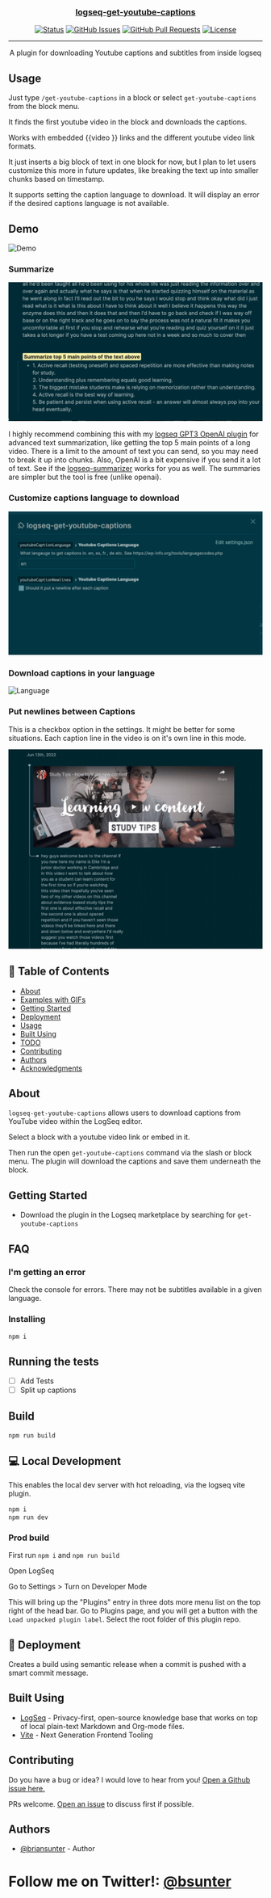 <p align="center">
  <a href="" rel="noopener">
</p>

<h3 align="center">logseq-get-youtube-captions</h3>

<div align="center">

[![Status](https://img.shields.io/badge/status-active-success.svg)]()
[![GitHub Issues](https://img.shields.io/github/issues/briansunter/logseq-get-youtube-captions.svg)](https://github.com/briansunter/logseq-get-youtube-captions)
[![GitHub Pull Requests](https://img.shields.io/github/issues-pr/briansunter/logseq-get-youtube-captions.svg)](https://github.com/briansunter/logseq-get-youtube-captions)
[![License](https://img.shields.io/badge/license-MIT-blue.svg)](/LICENSE)

</div>

---

<p align="center"> A plugin for downloading Youtube captions and subtitles from inside logseq
    <br>
</p>

## Usage

Just type `/get-youtube-captions` in a block or select `get-youtube-captions` from the block menu.

It finds the first youtube video in the block and downloads the captions.

Works with embedded {{video }} links and the different youtube video link formats.

It just inserts a big block of text in one block for now, but I plan to let users customize this more in future updates, like breaking the text up into smaller chunks based on timestamp.

It supports setting the caption language to download. It will display an error if the desired captions language is not available.

## Demo

![Demo](./docs/demo.gif)

### Summarize

![Summarize](./docs/summarize.png)

I highly recommend combining this with my [logseq GPT3 OpenAI plugin](https://github.com/briansunter/logseq-plugin-gpt3-openai) for advanced text summarization, like getting the top 5 main points of a long video. There is a limit to the amount of text you can send, so you may need to break it up into chunks. Also, OpenAI is a bit expensive if you send it a lot of text. See if the [logseq-summarizer](https://github.com/trashhalo/logseq-summarizer) works for you as well. The summaries are simpler but the tool is free (unlike openai).

### Customize captions language to download

![Settings](./docs/settings.png)

### Download captions in your language

![Language](./docs/language.gif)

### Put newlines between Captions

This is a checkbox option in the settings. It might be better for some situations. Each caption line in the video is on it's own line in this mode.

![newline](docs/newline.jpg)

## 📝 Table of Contents

- [About](#about)
- [Examples with GIFs](#examples)
- [Getting Started](#getting_started)
- [Deployment](#deployment)
- [Usage](#usage)
- [Built Using](#built_using)
- [TODO](../TODO.md)
- [Contributing](../CONTRIBUTING.md)
- [Authors](#authors)
- [Acknowledgments](#acknowledgement)

## About <a name = "about"></a>

`logseq-get-youtube-captions` allows users to download captions from YouTube video within the LogSeq editor.

Select a block with a youtube video link or embed in it.

Then run the open `get-youtube-captions` command via the slash or block menu. The plugin will download the captions and save them underneath the block.

## Getting Started <a name = "getting_started"></a>

- Download the plugin in the Logseq marketplace by searching for `get-youtube-captions`

## FAQ <a name = "faq"></a>

### I'm getting an error

Check the console for errors. There may not be subtitles available in a given language.

### Installing

```
npm i
```

## Running the tests <a name = "tests"></a>

- [ ] Add Tests
- [ ] Split up captions

## Build <a name="usage"></a>

```
npm run build
```

## 💻 Local Development

This enables the local dev server with hot reloading, via the logseq vite plugin.

```
npm i
npm run dev
```

### Prod build

First run `npm i` and `npm run build`

Open LogSeq

Go to Settings > Turn on Developer Mode

This will bring up the "Plugins" entry in three dots more menu list on the top right of the head bar. Go to Plugins page, and you will get a button with the  `Load unpacked plugin label`. Select the root folder of this plugin repo.

## 🚀 Deployment <a name = "deployment"></a>

Creates a build using semantic release when a commit is pushed with a smart commit message.

## Built Using <a name = "built_using"></a>

- [LogSeq](https://logseq.com/) - Privacy-first, open-source knowledge base that works on top of local plain-text Markdown and Org-mode files.
- [Vite](https://vitejs.dev/) - Next Generation Frontend Tooling

## Contributing <a name = "contributing"></a>

Do you have a bug or idea? I would love to hear from you! [Open a Github issue here.](https://github.com/briansunter/logseq-get-youtube-captions/issues/new)

PRs welcome. [Open an issue](https://github.com/briansunter/logseq-get-youtube-captions/issues/new) to discuss first if possible.

## Authors <a name = "authors"></a>

- [@briansunter](https://github.com/briansunter) - Author

# Follow me on Twitter!: [@bsunter](https://twitter.com/bsunter)
